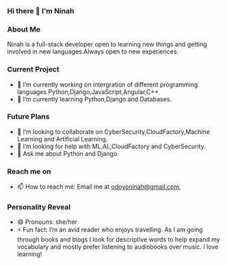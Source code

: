### Hi there 👋 I'm Ninah

### About Me
Ninah is a full-stack developer open to learning new things and getting involved in new languages.Always open to new experiences.

### Current Project
- 🔭 I’m currently working on intergration of different programming languages Python,Django,JavaScript,Angular,C++
- 🌱 I’m currently learning Python,Django and Databases.

### Future Plans
- 👯 I’m looking to collaborate on CyberSecurity,CloudFactory,Machine Learning and Artificial Learning.
- 🤔 I’m looking for help with ML,AL,CloudFactory and CyberSecurity.
- 💬 Ask me about Python and Django

### Reach me on
- 📫 How to reach me: Email me at odoyoninah@gmail.com,

### Personality Reveal
- 😄 Pronouns: she/her
- ⚡ Fun fact: I’m an avid reader who enjoys travelling. As I am going through books and blogs I look for descriptive words to help expand my vocabulary and mostly prefer listening to audiobooks over music. I love learning!



